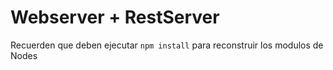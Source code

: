 # Webserver + RestServer

Recuerden que deben ejecutar ```npm install``` para reconstruir los modulos de Nodes


